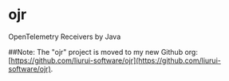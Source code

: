 # ojr
OpenTelemetry Receivers by Java

##Note: The "ojr" project is moved to my new Github org: [https://github.com/liurui-software/ojr](https://github.com/liurui-software/ojr).
